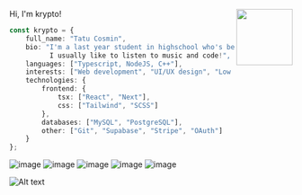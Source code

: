 Hi, I'm krypto!
<img align='right' src="https://media.tenor.com/h0slfYVBHzIAAAAC/cat-spinning-cat.gif" width='100'>
```typescript
const krypto = {
	full_name: "Tatu Cosmin",
	bio: "I'm a last year student in highschool who's been a self-taught developer for the last 3 years.
          I usually like to listen to music and code!",
	languages: ["Typescript, NodeJS, C++"],
    interests: ["Web development", "UI/UX design", "Low level programming", "Video games", "Memes", "Cats"],
    technologies: {
        frontend: {
            tsx: ["React", "Next"],
            css: ["Tailwind", "SCSS"]
        },
        databases: ["MySQL", "PostgreSQL"],
        other: ["Git", "Supabase", "Stripe", "OAuth"]
    }
};
```

![image](https://img.shields.io/badge/TypeScript-007ACC?style=for-the-badge&logo=typescript&logoColor=white) ![image](https://img.shields.io/badge/Nodejs-339933?style=for-the-badge&logo=nodedotjs&logoColor=white) ![image](https://img.shields.io/badge/next.js-000000?style=for-the-badge&logo=nextdotjs&logoColor=white) ![image](https://img.shields.io/badge/TailwindCSS-38B2AC?style=for-the-badge&logo=tailwind-css&logoColor=white) ![image](https://img.shields.io/badge/VSCode-0078D4?style=for-the-badge&logo=visual%20studio%20code&logoColor=white)

![Alt text](https://spotify-recently-played-readme.vercel.app/api?user=31iv3utt5retujg36koumqmwtycm&count=3)
